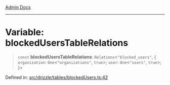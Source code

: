 [Admin Docs](/)

***

# Variable: blockedUsersTableRelations

> `const` **blockedUsersTableRelations**: `Relations`\<`"blocked_users"`, \{ `organization`: `One`\<`"organizations"`, `true`\>; `user`: `One`\<`"users"`, `true`\>; \}\>

Defined in: [src/drizzle/tables/blockedUsers.ts:42](https://github.com/Sourya07/talawa-api/blob/4e4298c85a0d2c28affa824f2aab7ec32b5f3ac5/src/drizzle/tables/blockedUsers.ts#L42)
